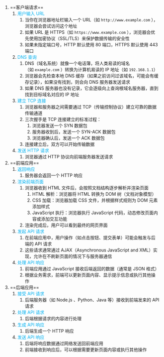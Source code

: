 1. ==客户端请求==
	1. <font color="#00b0f0">用户输入 URL</font>
		1. 当你在浏览器地址栏输入一个 URL（如 `http://www.example.com` ），浏览器会尝试访问这个地址
		2. 如果 URL 是 HTTPS（如 `https://www.example.com` ），浏览器会优先使用加密协议（SSL/TLS）来保护数据传输的安全性
		3. 如果未指定端口号，HTTP 默认使用 80 端口，HTTPS 默认使用 443 端口
	2. <font color="#00b0f0">DNS 查询</font>
		1. DNS（域名系统）就像一个电话簿，将人类易读的域名（如 `example.com` ）转换为计算机易读的 IP 地址（如 `192.168.1.1`）
		2. 浏览器会先检查本地 DNS 缓存（如果之前访问过该域名，可能会有缓存记录），如果没有找到，则会向 DNS 服务器发送请求
		3. 如果 DNS 服务器也没有记录，它会逐级向上查询根域名服务器，直到找到目标域名对应的 IP 地址
	3. <font color="#00b0f0">建立 TCP 连接</font>
		1. 浏览器和服务器之间需要通过 TCP（传输控制协议）建立可靠的数据传输通道
		2. 三次握手是 TCP 连接建立的标准过程：
			1. 浏览器发送一个 SYN 数据包
			2. 服务器收到后，发送一个 SYN-ACK 数据包
			3. 浏览器确认后，发送一个 ACK 数据包
		3. 连接建立后，双方可以开始传输数据
	4. <font color="#00b0f0">发送 HTTP 请求</font>
		1. 浏览器通过 HTTP 协议向前端服务器发送请求
2. ==前端应用==
	1. <font color="#00b0f0">返回响应</font>
		1. 服务器会返回一个 HTTP 响应
	2. <font color="#00b0f0">渲染前端页面</font>
		1. 浏览器收到 HTML 文件后，会按照文档结构逐步解析并渲染页面
			1. HTML 解析：浏览器将 HTML 转换为 DOM 树（文档对象模型）
			2. CSS 加载：浏览器加载 CSS 文件，并根据样式规则为 DOM 元素添加样式
			3. JavaScript 执行：浏览器执行 JavaScript 代码，动态修改页面内容或添加交互功能
		2. 渲染完成后，用户可以看到最终的网页界面
	3. <font color="#00b0f0">发起 API 请求</font>
		1. 在前端应用中，用户操作（如点击按钮、提交表单）可能会触发与后端的 API 请求
		2. 这些请求通常通过 AJAX（Asynchronous JavaScript and XML）实现，允许在不刷新页面的情况下与服务器通信
	4. <font color="#00b0f0">处理 API 响应</font>
		1. 前端应用通过 JavaScript 接收后端返回的数据（通常是 JSON 格式）
		2. 根据业务需求，前端可以更新页面内容、显示提示信息或执行其他操作
3. ==后端应用==
	1. <font color="#00b0f0">接受 API 请求</font>
		1. 后端服务器（如 Node.js 、Python、Java 等）接收到前端发来的 API 请求
	2. <font color="#00b0f0">处理 API 请求</font>
		1. 后端根据请求的内容进行处理
	3. <font color="#00b0f0">生成 API 响应</font>
		1. 后端生成一个 HTTP 响应
	4. <font color="#00b0f0">发送 API 响应</font>
		1. 后端将响应数据通过网络发送回前端应用
		2. 前端接收到响应后，可以根据需要更新页面内容或执行其他操作